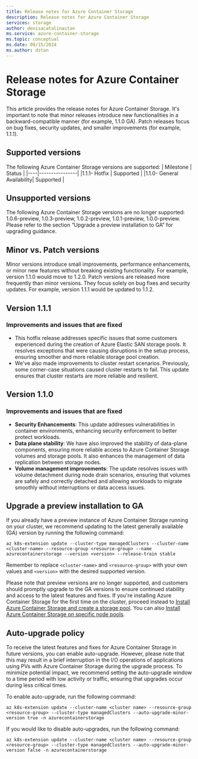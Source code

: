 ```yaml
---
title: Release notes for Azure Container Storage
description: Release notes for Azure Container Storage
services: storage
author: denisacatalinastan
ms.service: azure-container-storage
ms.topic: conceptual
ms.date: 09/15/2024
ms.author: dstan
---
```

# Release notes for Azure Container Storage 
This article provides the release notes for Azure Container Storage. It's important to note that minor releases introduce new functionalities in a backward-compatible manner (for example, 1.1.0 GA). Patch releases focus on bug fixes, security updates, and smaller improvements (for example, 1.1.1).

## Supported versions

The following Azure Container Storage versions are supported: 
| Milestone | Status |
|----|----------------| 
|1.1.1- Hotfix | Supported |
|1.1.0- General Availability| Supported | 

## Unsupported versions
The following Azure Container Storage versions are no longer supported: 1.0.6-preview, 1.0.3-preview, 1.0.2-preview, 1.0.1-preview, 1.0.0-preview. Please refer to the section “Upgrade a preview installation to GA” for upgrading guidance.

## Minor vs. Patch versions
Minor versions introduce small improvements, performance enhancements, or minor new features without breaking existing functionality. For example, version 1.1.0 would move to 1.2.0. Patch versions are released more frequently than minor versions. They focus solely on bug fixes and security updates. For example, version 1.1.1 would be updated to 1.1.2.

## Version 1.1.1

### Improvements and issues that are fixed
- This hotfix release addresses specific issues that some customers experienced during the creation of Azure Elastic SAN storage pools. It resolves exceptions that were causing disruptions in the setup process, ensuring smoother and more reliable storage pool creation.
- We've also made improvements to cluster restart scenarios. Previously, some corner-case situations caused cluster restarts to fail. This update ensures that cluster restarts are more reliable and resilient.

## Version 1.1.0

### Improvements and issues that are fixed
- **Security Enhancements**: This update addresses vulnerabilities in container environments, enhancing security enforcement to better protect workloads. 
- **Data plane stability**: We have also improved the stability of data-plane components, ensuring more reliable access to Azure Container Storage volumes and storage pools. It also enhances the management of data replication between storage nodes.
- **Volume management improvements**: The update resolves issues with volume detachment during node drain scenarios, ensuring that volumes are safely and correctly detached and allowing workloads to migrate smoothly without interruptions or data access issues.

## Upgrade a preview installation to GA

If you already have a preview instance of Azure Container Storage running on your cluster, we recommend updating to the latest generally available (GA) version by running the following command: 
```azurecli-interactive
az k8s-extension update --cluster-type managedClusters --cluster-name <cluster-name> --resource-group <resource-group> --name azurecontainerstorage --version <version> --release-train stable
```

Remember to replace `<cluster-name>` and `<resource-group>` with your own values and `<version>` with the desired supported version. 

Please note that preview versions are no longer supported, and customers should promptly upgrade to the GA versions to ensure continued stability and access to the latest features and fixes. If you're installing Azure Container Storage for the first time on the cluster, proceed instead to [Install Azure Container Storage and create a storage pool](#install-azure-container-storage-and-create-a-storage-pool). You can also [Install Azure Container Storage on specific node pools](#install-azure-container-storage-on-specific-node-pools).

## Auto-upgrade policy

To receive the latest features and fixes for Azure Container Storage in future versions, you can enable auto-upgrade. However, please note that this may result in a brief interruption in the I/O operations of applications using PVs with Azure Container Storage during the upgrade process. To minimize potential impact, we recommend setting the auto-upgrade window to a time period with low activity or traffic, ensuring that upgrades occur during less critical times.  

To enable auto-upgrade, run the following command:  
```azurecli-interactive
az k8s-extension update --cluster-name <cluster name> --resource-group <resource-group> --cluster-type managedClusters --auto-upgrade-minor-version true -n azurecontainerstorage
```

If you would like to disable auto-upgrades, run the following command:  
```azurecli-interactive
az k8s-extension update --cluster-name <cluster name> --resource-group <resource-group> --cluster-type managedClusters --auto-upgrade-minor-version false -n azurecontainerstorage
```
